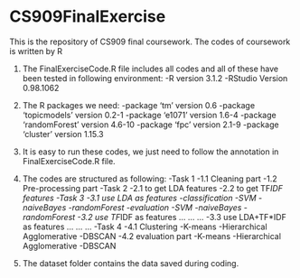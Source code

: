 # CS909FinalExercise
This is the repository of CS909 final coursework.
The codes of coursework is written by R

1. The FinalExerciseCode.R file includes all codes and all of these have been tested in following environment:
-R version 3.1.2
-RStudio Version 0.98.1062

2. The R packages we need:
-package ‘tm’ version 0.6
-package ‘topicmodels’ version 0.2-1
-package ‘e1071’ version 1.6-4
-package ‘randomForest’ version 4.6-10
-package ‘fpc’ version 2.1-9
-package ‘cluster’ version 1.15.3

3. It is easy to run these codes, we just need to follow the annotation in FinalExerciseCode.R file.

4. The codes are structured as following:
	\-Task 1
	    \-1.1 Cleaning part
            \-1.2 Pre-processing part
	\-Task 2
	    \-2.1 to get LDA features
	    \-2.2 to get TF*IDF features
	\-Task 3
	    \-3.1 use LDA as features
	        \-classification
		    \-SVM
		    \-naiveBayes
		    \-randomForest
		\-evaluation
	   	    \-SVM
		    \-naiveBayes
		    \-randomForest
	    \-3.2 use TF*IDF as features
			…
			…
			…
	    \-3.3 use LDA+TF*IDF as features
			…
			…
			…
	\-Task 4
	    \-4.1 Clustering
		\-K-means
		\-Hierarchical Agglomerative
		\-DBSCAN
	    \-4.2 evaluation part
		\-K-means
		\-Hierarchical Agglomerative
		\-DBSCAN
 
5. The dataset folder contains the data saved during coding.